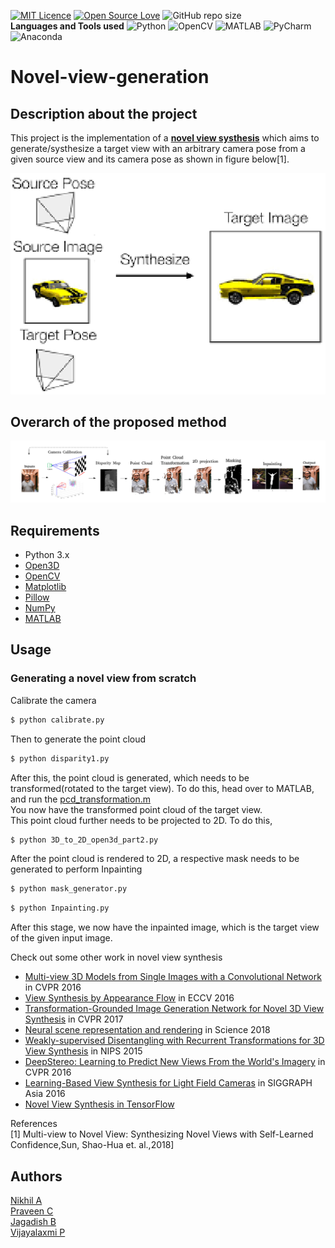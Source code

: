 [![MIT Licence](https://badges.frapsoft.com/os/mit/mit.png?v=103)](https://opensource.org/licenses/mit-license.php)
[![Open Source Love](https://badges.frapsoft.com/os/v2/open-source.png?v=103)](https://github.com/ellerbrock/open-source-badges/) ![GitHub repo size](https://img.shields.io/github/repo-size/lucciffer/Novel-View-Generation)   
**Languages and Tools used** 
![Python](https://img.shields.io/badge/-Python-000000?logo=python)
![OpenCV](https://img.shields.io/badge/-OpenCV-5C3EE8?logo=opencv)
![MATLAB](https://img.shields.io/badge/-MATLAB-0076A8?logo=mathworks)
![PyCharm](https://img.shields.io/badge/-PyCharm-000000?logo=pycharm)
![Anaconda](https://img.shields.io/badge/-Anaconda-FFFFFF?logo=anaconda)


# Novel-view-generation
## Description about the project  
This project is the implementation of a [**novel view systhesis**](./Project-report:Novel-view-generation.pdf) which aims to generate/systhesize a target view with an arbitrary camera pose from a given source view and its camera pose as shown in figure below[1].

<p align="center">
    <img src="./assets/overarch.png" width="512"/>
</p>

## Overarch of the proposed method
<p align="center">
    <img src="./assets/final_block_diagram_labelled.png" width="1000"/>
</p>

## Requirements  
- Python 3.x
- [Open3D](https://pypi.org/project/open3d-python/)
- [OpenCV](https://docs.opencv.org/master/d2/de6/tutorial_py_setup_in_ubuntu.html)
- [Matplotlib](https://pypi.org/project/matplotlib/)
- [Pillow](https://pypi.org/project/Pillow/)
- [NumPy](http://www.numpy.org/)
- [MATLAB](https://in.mathworks.com/products/matlab.html)

## Usage  

### Generating a novel view from scratch
Calibrate the camera
```bash
$ python calibrate.py
```
Then to generate the point cloud
```bash
$ python disparity1.py
```

After this, the point cloud is generated, which needs to be transformed(rotated to the target view). To do this, head over to MATLAB, and run the [pcd_transformation.m](./pcd_transformation.m)  
You now have the transformed point cloud of the target view.  
This point cloud further needs to be projected to 2D. To do this,  
```bash
$ python 3D_to_2D_open3d_part2.py
``` 
After the point cloud is rendered to 2D, a respective mask needs to be generated to perform Inpainting  

```bash
$ python mask_generator.py
```
```bash
$ python Inpainting.py
```

After this stage, we now have the inpainted image, which is the target view of the given input image.   

Check out some other work in novel view synthesis

- [Multi-view 3D Models from Single Images with a Convolutional Network](https://arxiv.org/abs/1511.06702) in CVPR 2016
- [View Synthesis by Appearance Flow](https://arxiv.org/abs/1605.03557) in ECCV 2016
- [Transformation-Grounded Image Generation Network for Novel 3D View Synthesis](https://arxiv.org/abs/1703.02921) in CVPR 2017
- [Neural scene representation and rendering](http://science.sciencemag.org/content/360/6394/1204) in Science 2018
- [Weakly-supervised Disentangling with Recurrent Transformations for 3D View Synthesis](https://arxiv.org/abs/1601.00706) in NIPS 2015
- [DeepStereo: Learning to Predict New Views From the World's Imagery](https://arxiv.org/abs/1506.06825) in CVPR 2016
- [Learning-Based View Synthesis for Light Field Cameras](http://cseweb.ucsd.edu/~viscomp/projects/LF/papers/SIGASIA16/) in SIGGRAPH Asia 2016  
- [Novel View Synthesis in TensorFlow](https://github.com/shaohua0116/NovelViewSynthesis-TensorFlow)


References   
[1] Multi-view to Novel View: Synthesizing Novel Views with Self-Learned Confidence,Sun, Shao-Hua et. al.,2018]  

## Authors  
[Nikhil A](https://lucciffer.github.io/)  
[Praveen C](https://github.com/praveensc319)  
[Jagadish B](https://github.com/jagadishb1409)   
[Vijayalaxmi P](https://github.com/vijupatil)  
